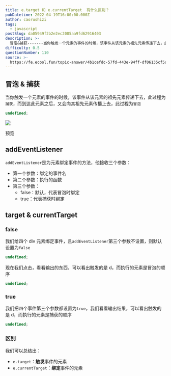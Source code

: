 ```yaml
---
title: e.target 和 e.currentTarget  有什么区别？
pubDatetime: 2022-04-19T16:00:00.000Z
author: caorushizi
tags:
  - javascript
postSlug: da05949f2b2e2ec2085aa9fd62916403
description: >-
  冒泡&捕获-------当你触发一个元素的事件的时候，该事件从该元素的祖先元素传递下去，此过程为`捕获`，而到达此元素之后，又会向其祖先元素传播上去，此过程为`冒泡````typescriptunde
difficulty: 0.5
questionNumber: 110
source: >-
  https://fe.ecool.fun/topic-answer/4b1cefdc-57fd-443e-94ff-df06135cf5ac?orderBy=updateTime&order=desc&tagId=10
---
```


## 冒泡 & 捕获

当你触发一个元素的事件的时候，该事件从该元素的祖先元素传递下去，此过程为`捕获`，而到达此元素之后，又会向其祖先元素传播上去，此过程为`冒泡`

```typescript
undefined;
```

![](https://p3-juejin.byteimg.com/tos-cn-i-k3u1fbpfcp/a2298b84cc0e484a85d4c8e18674ea34~tplv-k3u1fbpfcp-zoom-1.image)

预览

## addEventListener

`addEventListener`是为元素绑定事件的方法，他接收三个参数：

- 第一个参数：绑定的事件名
- 第二个参数：执行的函数
- 第三个参数：
  - false：默认，代表冒泡时绑定
  - true：代表捕获时绑定

## target & currentTarget

### false

我们给四个 div 元素绑定事件，且`addEventListener`第三个参数不设置，则默认设置为`false`

```typescript
undefined;
```

现在我们点击，看看输出的东西，可以看出触发的是 d，而执行的元素是冒泡的顺序

```typescript
undefined;
```

### true

我们把四个事件第三个参数都设置为`true`，我们看看输出结果，可以看出触发的是 d，而执行的元素是捕获的顺序

```typescript
undefined;
```

### 区别

我们可以总结出：

- `e.target`：**触发**事件的元素
- `e.currentTarget`：**绑定**事件的元素
